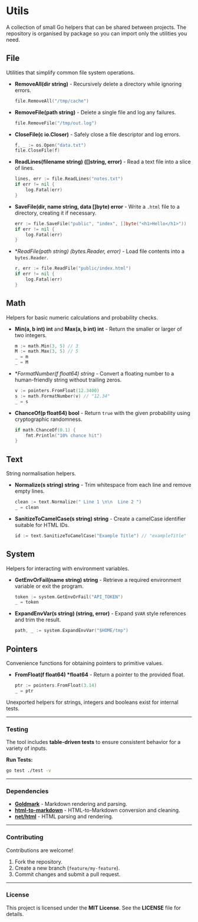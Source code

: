 # Utils

A collection of small Go helpers that can be shared between projects. The
repository is organised by package so you can import only the utilities you
need.

## File
Utilities that simplify common file system operations.

- **RemoveAll(dir string)** - Recursively delete a directory while ignoring
  errors.

  ```go
  file.RemoveAll("/tmp/cache")
  ```

- **RemoveFile(path string)** - Delete a single file and log any failures.

  ```go
  file.RemoveFile("/tmp/out.log")
  ```

- **CloseFile(c io.Closer)** - Safely close a file descriptor and log errors.

  ```go
  f, _ := os.Open("data.txt")
  file.CloseFile(f)
  ```

- **ReadLines(filename string) ([]string, error)** - Read a text file into a
  slice of lines.

  ```go
  lines, err := file.ReadLines("notes.txt")
  if err != nil {
      log.Fatal(err)
  }
  ```

- **SaveFile(dir, name string, data []byte) error** - Write a `.html` file to a
  directory, creating it if necessary.

  ```go
  err := file.SaveFile("public", "index", []byte("<h1>Hello</h1>"))
  if err != nil {
      log.Fatal(err)
  }
  ```

- **ReadFile(path string) (*bytes.Reader, error)** - Load file contents into a
  `bytes.Reader`.

  ```go
  r, err := file.ReadFile("public/index.html")
  if err != nil {
      log.Fatal(err)
  }
  ```

## Math
Helpers for basic numeric calculations and probability checks.

- **Min(a, b int) int** and **Max(a, b int) int** - Return the smaller or larger
  of two integers.

  ```go
  m := math.Min(3, 5) // 3
  M := math.Max(3, 5) // 5
  _ = m
  _ = M
  ```

- **FormatNumber(f *float64) string** - Convert a floating number to a
  human-friendly string without trailing zeros.

  ```go
  v := pointers.FromFloat(12.3400)
  s := math.FormatNumber(v) // "12.34"
  _ = s
  ```

- **ChanceOf(p float64) bool** - Return `true` with the given probability using
  cryptographic randomness.

  ```go
  if math.ChanceOf(0.1) {
      fmt.Println("10% chance hit")
  }
  ```

## Text
String normalisation helpers.

- **Normalize(s string) string** - Trim whitespace from each line and remove
  empty lines.

  ```go
  clean := text.Normalize(" Line 1 \n\n  Line 2 ")
  _ = clean
  ```

- **SanitizeToCamelCase(s string) string** - Create a camelCase identifier
  suitable for HTML IDs.

  ```go
  id := text.SanitizeToCamelCase("Example Title") // "exampleTitle"
  ```

## System
Helpers for interacting with environment variables.

- **GetEnvOrFail(name string) string** - Retrieve a required environment
  variable or exit the program.

  ```go
  token := system.GetEnvOrFail("API_TOKEN")
  _ = token
  ```

- **ExpandEnvVar(s string) (string, error)** - Expand `$VAR` style references and
  trim the result.

  ```go
  path, _ := system.ExpandEnvVar("$HOME/tmp")
  ```

## Pointers
Convenience functions for obtaining pointers to primitive values.

- **FromFloat(f float64) \*float64** - Return a pointer to the provided float.

  ```go
  ptr := pointers.FromFloat(3.14)
  _ = ptr
  ```

Unexported helpers for strings, integers and booleans exist for internal tests.

---

### **Testing**

The tool includes **table-driven tests** to ensure consistent behavior for a variety of inputs.

**Run Tests:**

```bash
go test ./test -v
```

---

### **Dependencies**

- **[Goldmark](https://github.com/yuin/goldmark)** - Markdown rendering and parsing.
- **[html-to-markdown](https://github.com/JohannesKaufmann/html-to-markdown)** - HTML-to-Markdown conversion and cleaning.
- **[net/html](https://pkg.go.dev/golang.org/x/net/html)** - HTML parsing and rendering.

---

### **Contributing**

Contributions are welcome!

1. Fork the repository.
2. Create a new branch (`feature/my-feature`).
3. Commit changes and submit a pull request.

---

### **License**

This project is licensed under the **MIT License**. See the **LICENSE** file for details.



